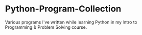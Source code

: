 # Python-Program-Collection
Various programs I've written while learning Python in my Intro to Programming & Problem Solving course.
